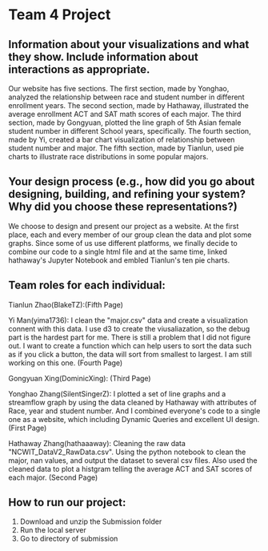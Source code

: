 # Team 4 Project
<h2>Information about your visualizations and what they show. Include information about interactions as appropriate.</h2>

Our website has five sections. The first section, made by Yonghao, analyzed the relationship between race and student number in different enrollment years. The second section, made by Hathaway, illustrated the average enrollment ACT and SAT math scores of each major. The third section, made by Gongyuan, plotted the line graph of 5th Asian female student number in different School years, specifically. The fourth section, made by Yi, created a bar chart visualization of relationship between student number and major. The fifth section, made by Tianlun, used pie charts to illustrate race distributions in some popular majors.

<h2>Your design process (e.g., how did you go about designing, building, and refining your system? Why did you choose these representations?)</h2>

We choose to design and present our project as a website. At the first place, each and every member of our group clean the data and plot some graphs. Since some of us use different platforms, we finally decide to combine our code to a single html file and at the same time, linked hathaway's Jupyter Notebook and embled Tianlun's ten pie charts. 

<h2>Team roles for each individual:</h2>

Tianlun Zhao(BlakeTZ):(Fifth Page)

Yi Man(yima1736): I clean the "major.csv" data and create a visualization connent with this data. I use d3 to create the viusaliazation, so the debug part is the hardest part for me. There is still a problem that I did not figure out. I want to create a function which can help users to sort the data such as if you click a button, the data will sort from smallest to largest. I am still working on this one. (Fourth Page)

Gongyuan Xing(DominicXing): (Third Page)

Yonghao Zhang(SilentSingerZ): I plotted a set of line graphs and a streamflow graph by using the data cleaned by Hathaway with attributes of Race, year and student number. And I combined everyone's code to a single one as a website, which including Dynamic Queries and excellent UI design. (First Page)

Hathaway Zhang(hathaaaway): Cleaning the raw data "NCWIT_DataV2_RawData.csv". Using the python notebook to clean the major, nan values, and output the dataset to several csv files. Also used the cleaned data to plot a histgram telling the average ACT and SAT scores of each major. (Second Page)

<h2>How to run our project:</h2>

1. Download and unzip the Submission folder
2. Run the local server
3. Go to directory of submission
